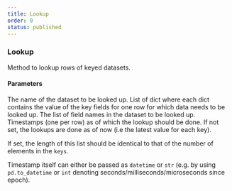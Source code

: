 ```yaml
---
title: Lookup
order: 0
status: published
---
```


### Lookup

Method to lookup rows of keyed datasets.

#### Parameters
<Expandable title="dataset_name" type="str">
The name of the dataset to be looked up.
</Expandable>

<Expandable title="keys" type="List[Dict[str, Any]]">
List of dict where each dict contains the value of the key fields for one row 
for which data needs to be looked up.
</Expandable>

<Expandable title="fields" type="List[str]">
The list of field names in the dataset to be looked up.
</Expandable>

<Expandable title="timestamps" type="List[Union[int, str, datetime]]" defaultVal="None">
Timestamps (one per row) as of which the lookup should be done. If not set, 
the lookups are done as of now (i.e the latest value for each key).

If set, the length of this list should be identical to that of the number of elements
in the `keys`.

Timestamp itself can either be passed as `datetime` or `str` (e.g. by using 
`pd.to_datetime` or `int` denoting seconds/milliseconds/microseconds since epoch).
</Expandable>

<pre snippet="api-reference/client/lookup#basic" status="success"
    message="Example of doing lookup on dataset" highlight="27-38">
</pre>


